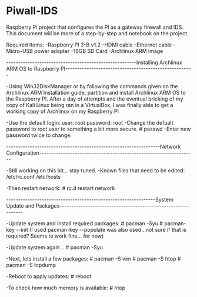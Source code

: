 # Piwall-IDS
Raspberry Pi project that configures the PI as a gateway firewall and IDS.
This document will be more of a step-by-step and notebook on the project.

Required Items:
-Raspberry PI 3-B v1.2
-HDMI cable
-Ethernet cable
-Micro-USB power adapter
-16GB SD Card
-Archlinux ARM image

-------------------------------------------------------Installing Archlinux ARM OS to Raspberry PI------------------------------------------------------

-Using Win32DiskManager or by following the commands given on the Archlinux ARM Installation guide, partition and install Archlinux ARM OS to the Raspberry PI.
After a day of attempts and the eventual bricking of my copy of Kali Linux being ran in a VirtualBox, I was finally able to get a working copy of Archlinux on my
Raspberry PI
    
-Use the default login:
    user: root
    password: root
-Change the defualt password to root user to something a bit more secure.
    # passwd
-Enter new password twice to change.

-----------------------------------------------------------------Network Configuration------------------------------------------------------------------

-Still working on this bit... stay tuned.
-Known files that need to be edited:
    /etc/rc.conf
    /etc/hosts
    
-Then restart network:
    # rc.d restart network
    
---------------------------------------------------------------System Update and Packages--------------------------------------------------------------

-Update system and install required packages:
    # pacman -Syu
    # pacman-key --init (I used pacman-key --populate was also used...not sure if that is required? Seems to work fine... for now)
    
-Update system again...
    # pacman -Syu
    
-Next, lets install a few packages:
    # pacman -S vim
    # pacman -S htop
    # pacman -S tcpdump
    
-Reboot to apply updates:
    # reboot
    
-To check how much memory is available:
    # htop
